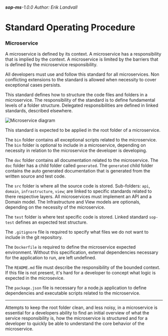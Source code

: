 _**sop-ms**-1.0.0_
_Author: Erik Landvall_
# Standard Operating Procedure
### Microservice

A microservice is defined by its context. A microservice has a responsibility that is implied by the context. A microservice is limited by the barriers that is defined by the microservice responsibility.

All developers must use and follow this standard for all microservices. Non conflicting extensions to the standard is allowed when necessity to cover exceptional cases persists.

This standard defines how to structure the code files and folders in a microservice. The responsibility of the standard is to define fundamental levels of a folder structure. Delegated responsibilities are defined in linked standards, described elsewhere.

![Microservice diagram](diagram/sop-ms.svg)

This standard is expected to be applied in the root folder of a microservice.

The `bin` folder contains all exceptional scripts related to the microservice. The `bin` folder is optional to include in a microservice, depending on necessity in relation to the microservice the developer is developing.

The `doc` folder contains all documentation related to the microservice. The `doc` folder has a child folder called `generated`. The `generated` child folder contains the auto generated documentation that is generated from the written source and test code.

The `src` folder is where all the source code is stored. Sub-folders: `api`, `domain`, `infrastructure`, `view`; are linked to specific standards related to there respective layers. All microservices must implement an API and a Domain model. The Infrastructure and View models are optionals, depending on the necessity of the microservice.

The `test` folder is where test specific code is stored. Linked standard `sop-test` defines an expected test structure.

The `.gitignore` file is required to specify what files we do not want to include in the git repository.

The `Dockerfile` is required to define the microservice expected environment. Without this specification, external dependencies necessary for the application to run, are left undefined.

The `README.md` file must describe the responsibility of the bounded context. If this file is not present, it's hard for a developer to concept what logic is expected in the microsevice.

The `package.json` file is necessary for a node.js application to define dependencies and executable scripts related to the microservice.

---

Attempts to keep the root folder clean, and less noisy, in a microservice is essential for a developers ability to find an initial overview of what the service responsibility is, how the microservice is structured and for a developer to quickly be able to understand the core behavior of the microservice.
